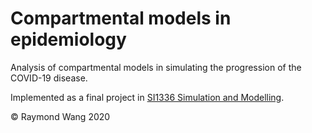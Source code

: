 # Compartmental models in epidemiology
Analysis of compartmental models in
simulating the progression of the
COVID-19 disease.

Implemented as a final project in [SI1336 Simulation and Modelling](https://www.kth.se/student/kurser/kurs/SI1336?l=en).  

© Raymond Wang 2020   
